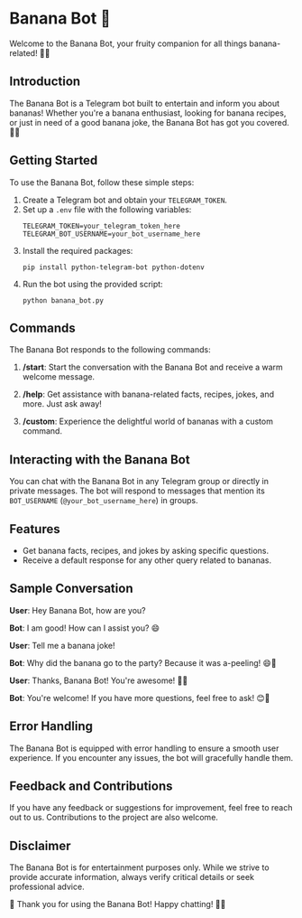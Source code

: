 # Banana Bot 🍌

Welcome to the Banana Bot, your fruity companion for all things banana-related! 🤖🍌

## Introduction

The Banana Bot is a Telegram bot built to entertain and inform you about bananas! Whether you're a banana enthusiast, looking for banana recipes, or just in need of a good banana joke, the Banana Bot has got you covered. 🍌😄

## Getting Started

To use the Banana Bot, follow these simple steps:

1. Create a Telegram bot and obtain your `TELEGRAM_TOKEN`.
2. Set up a `.env` file with the following variables:
   ```
   TELEGRAM_TOKEN=your_telegram_token_here
   TELEGRAM_BOT_USERNAME=your_bot_username_here
   ```
3. Install the required packages:
   ```
   pip install python-telegram-bot python-dotenv
   ```
4. Run the bot using the provided script:
   ```
   python banana_bot.py
   ```

## Commands

The Banana Bot responds to the following commands:

1. **/start**: Start the conversation with the Banana Bot and receive a warm welcome message.

2. **/help**: Get assistance with banana-related facts, recipes, jokes, and more. Just ask away!

3. **/custom**: Experience the delightful world of bananas with a custom command.

## Interacting with the Banana Bot

You can chat with the Banana Bot in any Telegram group or directly in private messages. The bot will respond to messages that mention its `BOT_USERNAME` (`@your_bot_username_here`) in groups.

## Features

- Get banana facts, recipes, and jokes by asking specific questions.
- Receive a default response for any other query related to bananas.

## Sample Conversation

**User**: Hey Banana Bot, how are you?

**Bot**: I am good! How can I assist you? 😄

**User**: Tell me a banana joke!

**Bot**: Why did the banana go to the party? Because it was a-peeling! 😄🎉

**User**: Thanks, Banana Bot! You're awesome! 🍌😊

**Bot**: You're welcome! If you have more questions, feel free to ask! 😊🍌

## Error Handling

The Banana Bot is equipped with error handling to ensure a smooth user experience. If you encounter any issues, the bot will gracefully handle them.

## Feedback and Contributions

If you have any feedback or suggestions for improvement, feel free to reach out to us. Contributions to the project are also welcome.

## Disclaimer

The Banana Bot is for entertainment purposes only. While we strive to provide accurate information, always verify critical details or seek professional advice.

🍌 Thank you for using the Banana Bot! Happy chatting! 🤖🍌